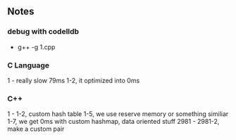 ## Notes

### debug with codelldb
- g++ -g 1.cpp

### C Language
1 - really slow 79ms
    1-2, it optimized into 0ms

### C++
1 - 
    1-2, custom hash table
    1-5, we use reserve memory or something similiar
    1-7, we get 0ms with custom hashmap, data oriented stuff
2981 -
    2981-2, make a custom pair
